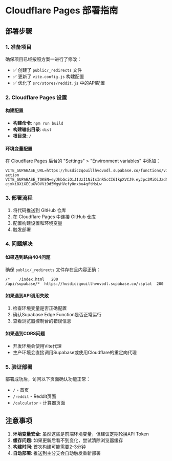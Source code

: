 # Cloudflare Pages 部署指南

## 部署步骤

### 1. 准备项目
确保项目已经按照方案一进行了修改：
- ✅ 创建了 `public/_redirects` 文件
- ✅ 更新了 `vite.config.js` 构建配置
- ✅ 优化了 `src/stores/reddit.js` 中的API配置

### 2. Cloudflare Pages 设置

#### 构建配置
- **构建命令**: `npm run build`
- **构建输出目录**: `dist`
- **根目录**: `/`

#### 环境变量配置
在 Cloudflare Pages 后台的 "Settings" > "Environment variables" 中添加：

```
VITE_SUPABASE_URL=https://husdiczqouillhvovodl.supabase.co/functions/v1/clever-action
VITE_SUPABASE_TOKEN=eyJhbGciOiJIUzI1NiIsInR5cCI6IkpXVCJ9.eyJpc3MiOiJzdXBhYmFzZSIsInJlZiI6Imh1c2RpY3pxb3VpbGxodm92b2RsIiwicm9sZSI6ImFub24iLCJpYXQiOjE3NTA4OTM2NTUsImV4cCI6MjA2NjQ2OTY1NX0.-ejxki8XiXECuGVOVVi9d5WgyHVefy0nxbu4qftMsLw
```

### 3. 部署流程

1. 将代码推送到 GitHub 仓库
2. 在 Cloudflare Pages 中连接 GitHub 仓库
3. 配置构建设置和环境变量
4. 触发部署

### 4. 问题解决

#### 如果遇到路由404问题
确保 `public/_redirects` 文件存在且内容正确：
```
/*    /index.html   200
/api/supabase/*  https://husdiczqouillhvovodl.supabase.co/:splat  200
```

#### 如果遇到API调用失败
1. 检查环境变量是否正确配置
2. 确认Supabase Edge Function是否正常运行
3. 查看浏览器控制台的错误信息

#### 如果遇到CORS问题
- 开发环境会使用Vite代理
- 生产环境会直接调用Supabase或使用Cloudflare的重定向代理

### 5. 验证部署

部署成功后，访问以下页面确认功能正常：
- `/` - 首页
- `/reddit` - Reddit页面
- `/calculator` - 计算器页面

## 注意事项

1. **环境变量安全**: 虽然这些是前端环境变量，但建议定期轮换API Token
2. **缓存问题**: 如果更新后看不到变化，尝试清除浏览器缓存
3. **构建时间**: 首次构建可能需要2-3分钟
4. **自动部署**: 推送到主分支会自动触发重新部署 